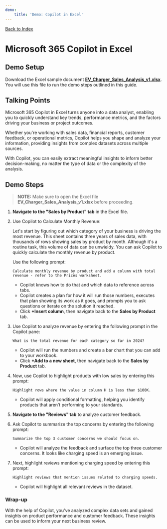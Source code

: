 ```yaml
---
demo:
    title: 'Demo: Copilot in Excel'
---
```


[Back to Index](https://microsoftlearning.github.io/MS-4012-Microsoft-Copilot-Web-Based-Interactive-Experience-for-Executives/)

# Microsoft 365 Copilot in Excel

## Demo Setup

Download the Excel sample document [**EV_Charger_Sales_Analysis_v1.xlsx**](https://github.com/MicrosoftLearning/MS-4012-Microsoft-Copilot-Web-Based-Interactive-Experience-for-Executives/raw/refs/heads/master/Resourcefiles/EV_Charger_Sales_Analysis_v1.xlsx). You will use this file to run the demo steps outlined in this guide.


## Talking Points

Microsoft 365 Copilot in Excel turns anyone into a data analyst, enabling you to quickly understand key trends, performance metrics, and the factors driving your business or project outcomes.

Whether you're working with sales data, financial reports, customer feedback, or operational metrics, Copilot helps you shape and analyze your information, providing insights from complex datasets across multiple sources.

With Copilot, you can easily extract meaningful insights to inform better decision-making, no matter the type of data or the complexity of the analysis.

## Demo Steps

> **NOTE:** Make sure to open the Excel file **EV_Charger_Sales_Analysis_v1.xlsx** before proceeding.

1. **Navigate to the "Sales by Product" tab** in the Excel file.

1. Use Copilot to Calculate Monthly Revenue:  

   Let's start by figuring out which category of your business is driving the most revenue. This sheet contains three years of sales data, with thousands of rows showing sales by product by month. Although it's a routine task, this volume of data can be unwieldy. You can ask Copilot to quickly calculate the monthly revenue by product.

   Use the following prompt:

   ```text
   Calculate monthly revenue by product and add a column with total revenue - refer to the Prices worksheet.
   ```
    - Copilot knows how to do that and which data to reference across tabs. 
    - Copilot creates a plan for how it will run those numbers, executes that plan showing its work as it goes, and prompts you to ask questions or iterate on the solution it reached.
    - Click **+Insert column**, then navigate back to the **Sales by Product** tab.
   

1. Use Copilot to analyze revenue by entering the following prompt in the Copilot pane:

    ```text
    What is the total revenue for each category so far in 2024?
    ```

    - Copilot will run the numbers and create a bar chart that you can add to your workbook.
    - Click **+Add to a new sheet**, then navigate back to the **Sales by Product** tab.

1. Now, use Copilot to highlight products with low sales by entering this prompt:

    ```text
    Highlight rows where the value in column H is less than $100K.
    ```

    - Copilot will apply conditional formatting, helping you identify products that aren’t performing to your standards.

1. **Navigate to the "Reviews" tab** to analyze customer feedback.

1. Ask Copilot to summarize the top concerns by entering the following prompt:

    ```text
    Summarize the top 3 customer concerns we should focus on.
    ```

    - Copilot will analyze the feedback and surface the top three customer concerns. It looks like charging speed is an emerging issue.

1. Next, highlight reviews mentioning charging speed by entering this prompt:

    ```text
    Highlight reviews that mention issues related to charging speeds.
    ```

    - Copilot will highlight all relevant reviews in the dataset.

### Wrap-up

With the help of Copilot, you've analyzed complex data sets and gained insights on product performance and customer feedback. These insights can be used to inform your next business review.

